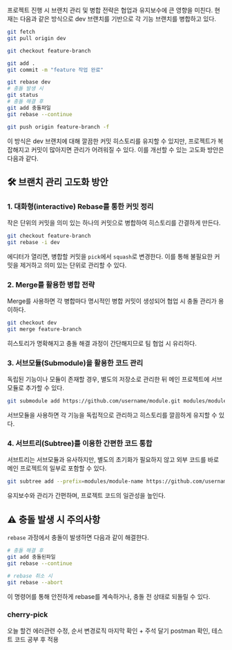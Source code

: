 
프로젝트 진행 시 브랜치 관리 및 병합 전략은 협업과 유지보수에 큰 영향을 미친다. 현재는 다음과 같은 방식으로 dev 브랜치를 기반으로 각 기능 브랜치를 병합하고 있다.

```bash
git fetch
git pull origin dev

git checkout feature-branch

git add .
git commit -m "feature 작업 완료"

git rebase dev
# 충돌 발생 시
git status
# 충돌 해결 후
git add 충돌파일
git rebase --continue

git push origin feature-branch -f
```

이 방식은 dev 브랜치에 대해 깔끔한 커밋 히스토리를 유지할 수 있지만, 프로젝트가 복잡해지고 커밋이 많아지면 관리가 어려워질 수 있다. 이를 개선할 수 있는 고도화 방안은 다음과 같다.

## 🛠️ 브랜치 관리 고도화 방안

### 1. 대화형(interactive) Rebase를 통한 커밋 정리

작은 단위의 커밋을 의미 있는 하나의 커밋으로 병합하여 히스토리를 간결하게 만든다.

```bash
git checkout feature-branch
git rebase -i dev
```

에디터가 열리면, 병합할 커밋을 `pick`에서 `squash`로 변경한다. 이를 통해 불필요한 커밋을 제거하고 의미 있는 단위로 관리할 수 있다.

### 2. Merge를 활용한 병합 전략

Merge를 사용하면 각 병합마다 명시적인 병합 커밋이 생성되어 협업 시 충돌 관리가 용이하다.

```bash
git checkout dev
git merge feature-branch
```

히스토리가 명확해지고 충돌 해결 과정이 간단해지므로 팀 협업 시 유리하다.

### 3. 서브모듈(Submodule)을 활용한 코드 관리

독립된 기능이나 모듈이 존재할 경우, 별도의 저장소로 관리한 뒤 메인 프로젝트에 서브모듈로 추가할 수 있다.

```bash
git submodule add https://github.com/username/module.git modules/module-name
```

서브모듈을 사용하면 각 기능을 독립적으로 관리하고 히스토리를 깔끔하게 유지할 수 있다.

### 4. 서브트리(Subtree)를 이용한 간편한 코드 통합

서브트리는 서브모듈과 유사하지만, 별도의 초기화가 필요하지 않고 외부 코드를 바로 메인 프로젝트의 일부로 포함할 수 있다.

```bash
git subtree add --prefix=modules/module-name https://github.com/username/module.git main
```

유지보수와 관리가 간편하며, 프로젝트 코드의 일관성을 높인다.

## ⚠️ 충돌 발생 시 주의사항

`rebase` 과정에서 충돌이 발생하면 다음과 같이 해결한다.

```bash
# 충돌 해결 후
git add 충돌된파일
git rebase --continue

# rebase 취소 시
git rebase --abort
```

이 명령어를 통해 안전하게 rebase를 계속하거나, 충돌 전 상태로 되돌릴 수 있다.

### cherry-pick

오늘 할건 에러관련 수정, 순서 변경로직 마지막 확인 + 주석 달기
postman 확인, 테스트 코드 공부 후 적용

